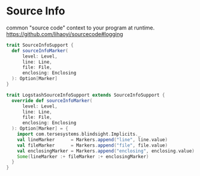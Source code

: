 # Source Info

common "source code" context to your program at runtime.   https://github.com/lihaoyi/sourcecode#logging 

```scala
trait SourceInfoSupport {
  def sourceInfoMarker(
      level: Level,
      line: Line,
      file: File,
      enclosing: Enclosing
  ): Option[Marker]
}
```
 
```scala
trait LogstashSourceInfoSupport extends SourceInfoSupport {
  override def sourceInfoMarker(
      level: Level,
      line: Line,
      file: File,
      enclosing: Enclosing
  ): Option[Marker] = {
    import com.tersesystems.blindsight.Implicits._
    val lineMarker      = Markers.append("line", line.value)
    val fileMarker      = Markers.append("file", file.value)
    val enclosingMarker = Markers.append("enclosing", enclosing.value)
    Some(lineMarker :+ fileMarker :+ enclosingMarker)
  }
}
``` 